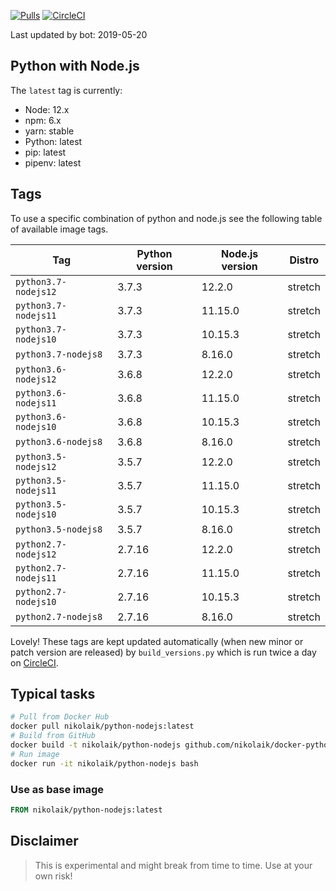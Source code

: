 [![Pulls](https://img.shields.io/docker/pulls/nikolaik/python-nodejs.svg?style=flat-square)](https://hub.docker.com/r/nikolaik/python-nodejs/)
[![CircleCI](https://img.shields.io/circleci/project/github/nikolaik/docker-python-nodejs.svg?style=flat-square)](https://circleci.com/gh/nikolaik/docker-python-nodejs)

Last updated by bot: 2019-05-20

## Python with Node.js
The `latest` tag is currently:

- Node: 12.x
- npm: 6.x
- yarn: stable
- Python: latest
- pip: latest
- pipenv: latest

## Tags
To use a specific combination of python and node.js see the following table of available image tags.

Tag | Python version | Node.js version | Distro
--- | --- | --- | ---
`python3.7-nodejs12` | 3.7.3 | 12.2.0 | stretch
`python3.7-nodejs11` | 3.7.3 | 11.15.0 | stretch
`python3.7-nodejs10` | 3.7.3 | 10.15.3 | stretch
`python3.7-nodejs8` | 3.7.3 | 8.16.0 | stretch
`python3.6-nodejs12` | 3.6.8 | 12.2.0 | stretch
`python3.6-nodejs11` | 3.6.8 | 11.15.0 | stretch
`python3.6-nodejs10` | 3.6.8 | 10.15.3 | stretch
`python3.6-nodejs8` | 3.6.8 | 8.16.0 | stretch
`python3.5-nodejs12` | 3.5.7 | 12.2.0 | stretch
`python3.5-nodejs11` | 3.5.7 | 11.15.0 | stretch
`python3.5-nodejs10` | 3.5.7 | 10.15.3 | stretch
`python3.5-nodejs8` | 3.5.7 | 8.16.0 | stretch
`python2.7-nodejs12` | 2.7.16 | 12.2.0 | stretch
`python2.7-nodejs11` | 2.7.16 | 11.15.0 | stretch
`python2.7-nodejs10` | 2.7.16 | 10.15.3 | stretch
`python2.7-nodejs8` | 2.7.16 | 8.16.0 | stretch

Lovely! These tags are kept updated automatically (when new minor or patch version are released) by `build_versions.py` which is run twice a day on [CircleCI](https://circleci.com/gh/nikolaik/docker-python-nodejs).

## Typical tasks
```bash
# Pull from Docker Hub
docker pull nikolaik/python-nodejs:latest
# Build from GitHub
docker build -t nikolaik/python-nodejs github.com/nikolaik/docker-python-nodejs
# Run image
docker run -it nikolaik/python-nodejs bash
```

### Use as base image
```Dockerfile
FROM nikolaik/python-nodejs:latest
```

## Disclaimer
> This is experimental and might break from time to time. Use at your own risk!
